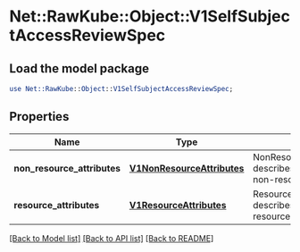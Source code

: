 # Net::RawKube::Object::V1SelfSubjectAccessReviewSpec

## Load the model package
```perl
use Net::RawKube::Object::V1SelfSubjectAccessReviewSpec;
```

## Properties
Name | Type | Description | Notes
------------ | ------------- | ------------- | -------------
**non_resource_attributes** | [**V1NonResourceAttributes**](V1NonResourceAttributes.md) | NonResourceAttributes describes information for a non-resource access request | [optional] 
**resource_attributes** | [**V1ResourceAttributes**](V1ResourceAttributes.md) | ResourceAuthorizationAttributes describes information for a resource access request | [optional] 

[[Back to Model list]](../README.md#documentation-for-models) [[Back to API list]](../README.md#documentation-for-api-endpoints) [[Back to README]](../README.md)


